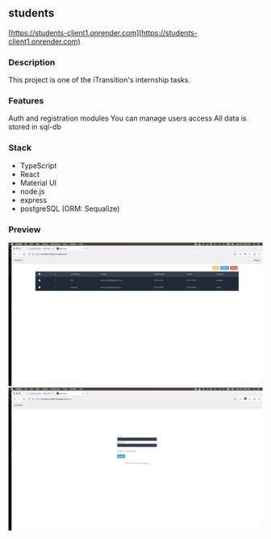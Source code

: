 ## students

[https://students-client1.onrender.com](https://students-client1.onrender.com)

### Description

This project is one of the iTransition's internship tasks.

### Features

Auth and registration modules
You can manage users access
All data is stored in sql-db

### Stack

-   TypeScript
-   React
-   Material UI
-   node.js
-   express
-   postgreSQL (ORM: Sequalize)

### Preview

![Preview](public/preview1.png)
![Preview](public/preview2.png)
